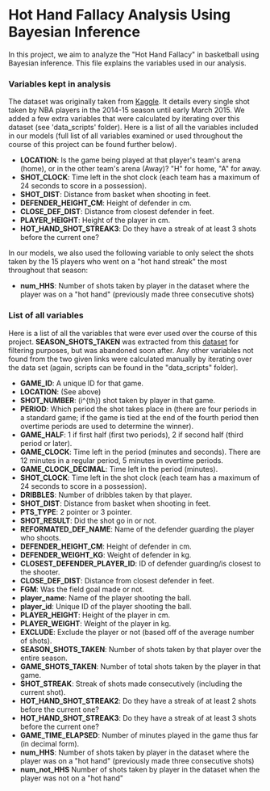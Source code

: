 # Hot Hand Fallacy Analysis Using Bayesian Inference

In this project, we aim to analyze the "Hot Hand Fallacy" in basketball using Bayesian inference. This file explains the variables used in our analysis.

### Variables kept in analysis

The dataset was originally taken from [Kaggle](https://www.kaggle.com/datasets/dansbecker/nba-shot-logs). It details every single shot taken by NBA players in the 2014-15 season until early March 2015. We added a few extra variables that were calculated by iterating over this dataset (see 'data_scripts' folder). Here is a list of all the variables included in our models (full list of all variables examined or used throughout the course of this project can be found further below).

- **LOCATION**: Is the game being played at that player's team's arena (home), or in the other team's arena (Away)? "H" for home, "A" for away.
- **SHOT_CLOCK**: Time left in the shot clock (each team has a maximum of 24 seconds to score in a possession).
- **SHOT_DIST**: Distance from basket when shooting in feet.
- **DEFENDER_HEIGHT_CM**: Height of defender in cm.
- **CLOSE_DEF_DIST**: Distance from closest defender in feet.
- **PLAYER_HEIGHT**: Height of the player in cm.
- **HOT_HAND_SHOT_STREAK3**: Do they have a streak of at least 3 shots before the current one?

In our models, we also used the following variable to only select the shots taken by the 15 players who went on a "hot hand streak" the most throughout that season:
- **num_HHS**: Number of shots taken by player in the dataset where the player was on a "hot hand" (previously made three consecutive shots)

### List of all variables

Here is a list of all the variables that were ever used over the course of this project. **SEASON_SHOTS_TAKEN** was extracted from this [dataset](https://stathead.com/tiny/ikyTe) for filtering purposes, but was abandoned soon after. Any other variables not found from the two given links were calculated manually by iterating over the data set (again, scripts can be found in the "data_scripts" folder). 

- **GAME_ID**: A unique ID for that game.
- **LOCATION**: (See above)
- **SHOT_NUMBER**: \(i^{th}\) shot taken by player in that game.
- **PERIOD**: Which period the shot takes place in (there are four periods in a standard game; if the game is tied at the end of the fourth period then overtime periods are used to determine the winner).
- **GAME_HALF**: 1 if first half (first two periods), 2 if second half (third period or later).
- **GAME_CLOCK**: Time left in the period (minutes and seconds). There are 12 minutes in a regular period, 5 minutes in overtime periods.
- **GAME_CLOCK_DECIMAL**: Time left in the period (minutes).
- **SHOT_CLOCK**: Time left in the shot clock (each team has a maximum of 24 seconds to score in a possession).
- **DRIBBLES**: Number of dribbles taken by that player.
- **SHOT_DIST**: Distance from basket when shooting in feet.
- **PTS_TYPE**: 2 pointer or 3 pointer.
- **SHOT_RESULT**: Did the shot go in or not.
- **REFORMATED_DEF_NAME**: Name of the defender guarding the player who shoots.
- **DEFENDER_HEIGHT_CM**: Height of defender in cm.
- **DEFENDER_WEIGHT_KG**: Weight of defender in kg.
- **CLOSEST_DEFENDER_PLAYER_ID**: ID of defender guarding/is closest to the shooter.
- **CLOSE_DEF_DIST**: Distance from closest defender in feet.
- **FGM**: Was the field goal made or not.
- **player_name**: Name of the player shooting the ball.
- **player_id**: Unique ID of the player shooting the ball.
- **PLAYER_HEIGHT**: Height of the player in cm.
- **PLAYER_WEIGHT**: Weight of the player in kg.
- **EXCLUDE**: Exclude the player or not (based off of the average number of shots).
- **SEASON_SHOTS_TAKEN**: Number of shots taken by that player over the entire season.
- **GAME_SHOTS_TAKEN**: Number of total shots taken by the player in that game.
- **SHOT_STREAK**: Streak of shots made consecutively (including the current shot).
- **HOT_HAND_SHOT_STREAK2**: Do they have a streak of at least 2 shots before the current one?
- **HOT_HAND_SHOT_STREAK3**: Do they have a streak of at least 3 shots before the current one?
- **GAME_TIME_ELAPSED**: Number of minutes played in the game thus far (in decimal form).
- **num_HHS**: Number of shots taken by player in the dataset where the player was on a "hot hand" (previously made three consecutive shots)
- **num_not_HHS** Number of shots taken by player in the dataset when the player was not on a "hot hand"
